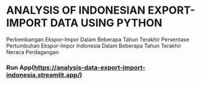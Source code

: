 # ANALYSIS OF INDONESIAN EXPORT-IMPORT DATA USING PYTHON
Perkembangan Ekspor-Impor Dalam Beberapa Tahun Terakhir
Persentase Pertumbuhan Ekspor-Impor Indonesia Dalam Beberapa Tahun Terakhir
Neraca Perdagangan

### Run App(https://analysis-data-export-import-indonesia.streamlit.app/)
